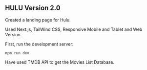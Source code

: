 ## HULU Version 2.0

Created a landing page for Hulu.

Used Next.js, TailWind CSS, Responsive Mobile and Tablet and Web Version.

First, run the development server:

```
npm run dev
```

Have used TMDB API to get the Movies List Database.
